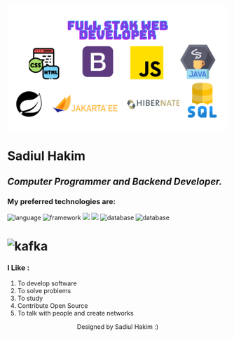 
![Img](https://github.com/sadiul-hakim/sadiul-hakim/blob/main/Pic.png?raw=true)

# Sadiul Hakim
___Computer Programmer and Backend Developer.___
---
### My preferred technologies are:
![language](https://img.shields.io/badge/java-21+-red)
![framework](https://img.shields.io/badge/spring-framework-green)
![](https://img.shields.io/badge/spring-boot-blue)
![](https://img.shields.io/badge/spring-security-green)
![database](https://img.shields.io/badge/sql-mysql-blue)
![database](https://img.shields.io/badge/sql-postgres-megento)
# ![kafka](https://img.shields.io/badge/kafka-stream-navy)

### I Like :
1. To develop software
2. To solve problems
3. To study
4. Contribute Open Source
5. To talk with people and create networks

<p align="center"> Designed by Sadiul Hakim :) </p>
